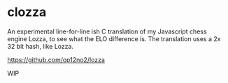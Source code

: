 # clozza
An experimental line-for-line ish C translation of my Javascript chess engine Lozza, to see what the ELO difference is. The translation uses a 2x 32 bit hash, like Lozza.  

https://github.com/op12no2/lozza

WIP

